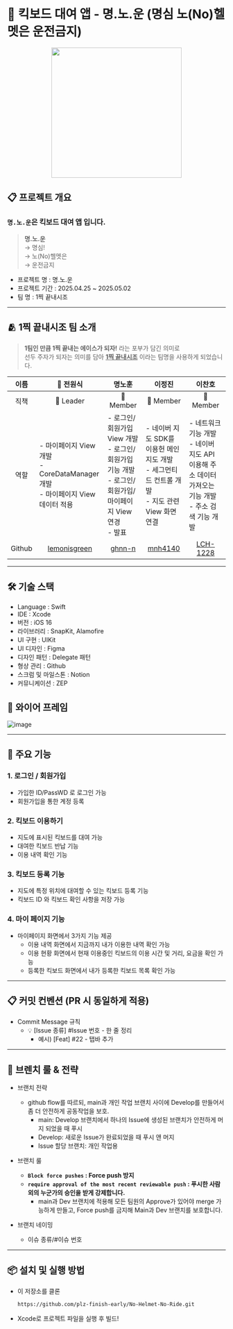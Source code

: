 # 🛴 킥보드 대여 앱 - 명.노.운 (명심 노(No)헬멧은 운전금지)
<div align="center">
<img src = "https://github.com/user-attachments/assets/0afa0958-47c8-41a1-aa1a-1e30ca21c845" width=300>
</div>

## 📋 프로젝트 개요
### `명.노.운`은 킥보드 대여 앱 입니다.
>**명.노.운**<br>
→ 명심!<br>
→ 노(No)헬멧은<br>
→ 운전금지
- 프로젝트 명 : 명.노.운
- 프로젝트 기간 : 2025.04.25 ~ 2025.05.02
- 팀 명 : 1찍 끝내시조

---

## 🫂 1찍 끝내시조 팀 소개
> **1팀인 만큼 1찍 끝내는 에이스가 되자!** 라는 포부가 담긴 의미로<br>
> 선두 주자가 되자는 의미를 담아 <ins>**1찍 끝내시조**</ins> 이라는 팀명을 사용하게 되었습니다.

|이름|👑 전원식|명노훈|이정진|이찬호|
|---|---|---|---|---|
|<div align="center">직책</div>|<div align="center">👑 Leader</div>|<div align="center">👤 Member</div>|<div align="center">👤 Member</div>|<div align="center">👤 Member</div>|
|<div align="center">역할</div>|- 마이페이지 View 개발<br>- CoreDataManager 개발<br>- 마이페이지 View 데이터 적용|- 로그인/회원가입 View 개발<br>- 로그인/회원가입 기능 개발<br>- 로그인/회원가입/마이페이지 View 연경<br>- 발표|- 네이버 지도 SDK를 이용헌 메인 지도 개발<br>- 세그먼티드 컨트롤 개발<br>- 지도 관련 View 화면 연결|- 네트워크 기능 개발<br>- 네이버 지도 API 이용해 주소 데이터 가져오는 기능 개발<br> - 주소 검색 기능 개발|
|<div align="center">Github</div>| <div align="center">[lemonisgreen](https://github.com/lemonisgreen)</div> | <div align="center"> [ghnn-n](https://github.com/ghnn-n)</div> | <div align="center">[mnh4140](https://github.com/mnh4140)</div>|<div align="center">[LCH-1228](https://github.com/LCH-1228)</div>|

---

## 🛠️ 기술 스택
- Language : Swift
- IDE : Xcode
- 버전 : iOS 16
- 라이브러리 : SnapKit, Alamofire
- UI 구현 : UIKit
- UI 디자인 : Figma
- 디자인 패턴 : Delegate 패턴
- 형상 관리 : Github
- 스크럼 및 마일스톤 : Notion
- 커뮤니케이션 : ZEP

## 🎨 와이어 프레임
![image](https://github.com/user-attachments/assets/e6a8560d-c0e5-4841-8274-548860ff95e2)


---

## 📱 주요 기능
### 1. 로그인 / 회원가입
- 가입한 ID/PassWD 로 로그인 가능
- 회원가입을 통한 계정 등록
### 2. 킥보드 이용하기
- 지도에 표시된 킥보드를 대여 가능
- 대여한 킥보드 반납 기능
- 이용 내역 확인 기능
### 3. 킥보드 등록 기능
- 지도에 특정 위치에 대여할 수 있는 킥보드 등록 기능 
- 킥보드 ID 와 킥보드 확인 사항을 저장 가능
### 4. 마이 페이지 기능
- 마이페이지 화면에서 3가지 기능 제공
  - 이용 내역 화면에서 지금까지 내가 이용한 내역 확인 가능
  - 이용 현황 화면에서 현재 이용중인 킥보드의 이용 시간 및 거리, 요금을 확인 가능
  - 등록한 킥보드 화면에서 내가 등록한 킥보드 목록 확인 가능
---

## 📋 커밋 컨벤션 (PR 시 동일하게 적용)
- Commit Message 규칙
  - 💡 [Issue 종류] #Issue 번호 - 한 줄 정리
    - 예시) [Feat] #22 - 탭바 추가

---

## 📌 브렌치 룰 & 전략
- 브랜치 전략
    - github flow를 따르되, main과 개인 작업 브랜치 사이에 Develop를 만들어서 좀 더 안전하게 공동작업을 보호.
        - main: Develop 브랜치에서 하나의 Issue에 생성된 브랜치가 안전하게 머지 되었을 때 푸시
        - Develop: 새로운 Issue가 완료되었을 때 푸시 앤 머지
        - Issue 할당 브랜치: 개인 작업용
        
- 브랜치 룰
    - **`Block force pushes` : Force push 방지**
    - **`require approval of the most recent reviewable push` : 푸시한 사람 외의 누군가의 승인을 받게 강제합니다.**
        - main과 Dev 브랜치에 적용해 모든 팀원의 Approve가 있어야 merge 가능하게 만들고,  Force push를 금지해 Main과 Dev 브랜치를 보호합니다.
        
- 브랜치 네이밍
    - 이슈 종류/#이슈 번호
 
---

## 📦 설치 및 실행 방법
- 이 저장소를 클론
  ```bash
  https://github.com/plz-finish-early/No-Helmet-No-Ride.git
  ```
- Xcode로 프로젝트 파일을 실행 후 빌드!
